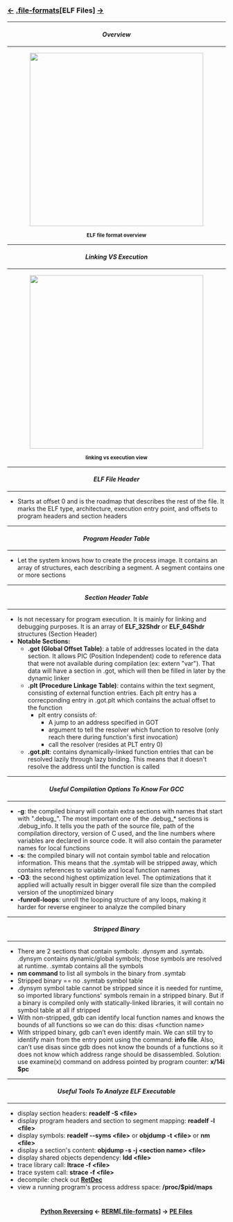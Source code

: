 ### <a href="/contents/languages/Python_Reversing.md"><-</a> [.file-formats](file-formats.md)[__ELF Files__] <a href="PE_Files.md">-></a>

---
#### *<p align='center'> Overview </p>*
---
<div align='center'> 
<img src="https://github.com/yellowbyte/reverse-engineering-reference-manual/blob/master/images/file-formats/ELF_Files/elf_file_format.png" height="400"> 
<p align='center'><sub><strong>ELF file format overview</strong></sub></p>
</div>

---
#### *<p align='center'> Linking VS Execution </p>*
---
<div align='center'> 
<img src="https://github.com/yellowbyte/reverse-engineering-reference-manual/blob/master/images/file-formats/ELF_Files/loading_elf_file.png" height="400"> 
<p align='center'><sub><strong>linking vs execution view</strong></sub></p>
</div>

---
#### *<p align='center'> ELF File Header </p>*
---
* Starts at offset 0 and is the roadmap that describes the rest of the file. It marks the ELF type, architecture, execution entry point, and offsets to program headers and section headers

---
#### *<p align='center'> Program Header Table </p>*
---
* Let the system knows how to create the process image. It contains an array of structures, each describing a segment. A segment contains one or more sections

---
#### *<p align='center'> Section Header Table </p>*
---
* Is not necessary for program execution. It is mainly for linking and debugging purposes. It is an array of __ELF_32Shdr__ or __ELF_64Shdr__ structures (Section Header)
* __Notable Sections:__
  * __.got (Global Offset Table)__: a table of addresses located in the data section. It allows PIC (Position Independent) code to reference data that were not available during compilation (ex: extern "var"). That data will have a section in .got, which will then be filled in later by the dynamic linker
  * __.plt (Procedure Linkage Table)__: contains within the text segment, consisting of external function entries. Each plt entry has a correcponding entry in .got.plt which contains the actual offset to the function
    * plt entry consists of: 
      * A jump to an address specified in GOT
      * argument to tell the resolver which function to resolve (only reach there during function's first invocation)
      * call the resolver (resides at PLT entry 0)
  * __.got.plt__: contains dynamically-linked function entries that can be resolved lazily through lazy binding. This means that it doesn't resolve the address until the function is called

---
#### *<p align='center'> Useful Compilation Options To Know For GCC </p>*
---
* __-g__: the compiled binary will contain extra sections with names that start with ".debug\_". The most important one of the .debug\_* sections is .debug_info. It tells you the path of the source file, path of the compilation directory, version of C used, and the line numbers where variables are declared in source code. It will also contain the parameter names for local functions
* __-s__: the compiled binary will not contain symbol table and relocation information. This means that the .symtab will be stripped away, which contains references to variable and local function names
* __-O3__: the second highest optimization level. The optimizations that it applied will actually result in bigger overall file size than the compiled version of the unoptimized binary
* __-funroll-loops__: unroll the looping structure of any loops, making it harder for reverse engineer to analyze the compiled binary

---
#### *<p align='center'> Stripped Binary </p>*
---
* There are 2 sections that contain symbols: .dynsym and .symtab. .dynsym contains dynamic/global symbols; those symbols are resolved at runtime. .symtab contains all the symbols
* __nm command__ to list all symbols in the binary from .symtab
* Stripped binary == no .symtab symbol table
* .dynsym symbol table cannot be stripped since it is needed for runtime, so imported library functions' symbols remain in a stripped binary. But if a binary is compiled only with statically-linked libraries, it will contain no symbol table at all if stripped
* With non-stripped, gdb can identify local function names and knows the bounds of all functions so we can do this: disas &lt;function name&gt;
* With stripped binary, gdb can’t even identify main. We can still try to identify main from the entry point using the command: __info file__. Also, can’t use disas since gdb does not know the bounds of a functions so it does not know which address range should be disassembled. Solution: use examine(x) command on address pointed by program counter: __x/14i $pc__

---
#### *<p align='center'> Useful Tools To Analyze ELF Executable </p>*
---
* display section headers: __readelf -S &lt;file&gt;__
* display program headers and section to segment mapping: __readelf -l &lt;file&gt;__
* display symbols: __readelf --syms &lt;file&gt;__ or __objdump -t &lt;file&gt;__ or __nm &lt;file&gt;__
* display a section's content: __objdump -s -j &lt;section name&gt; &lt;file&gt;__
* display shared objects dependency: __ldd &lt;file&gt;__
* trace library call: __ltrace -f &lt;file&gt;__
* trace system call: __strace -f &lt;file&gt;__
* decompile: check out __[RetDec](https://retdec.com/)__
* view a running program's process address space: __/proc/$pid/maps__

#
<strong><p align='center'><a href="/contents/languages/Python_Reversing.md">Python Reversing</a> <- <a href="/README.md#-reverse-engineering-reference-manual-beta-">RERM</a>[<a href="languages.md">.file-formats</a>] -> <a href="PE_Files.md">PE Files</a></p></strong>
